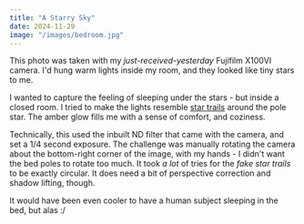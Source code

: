 ```yaml
---
title: "A Starry Sky"
date: 2024-11-29
image: "/images/bedroom.jpg"
---
```


This photo was taken with my _just-received-yesterday_ Fujifilm X100VI camera. I'd hung warm lights inside my room, and they looked like tiny stars to me.

I wanted to capture the feeling of sleeping under the stars - but inside a closed room. I tried to make the lights resemble [star trails](https://en.wikipedia.org/wiki/Star_trail) around the pole star. The amber glow fills me with a sense of comfort, and coziness.

Technically, this used the inbuilt ND filter that came with the camera, and set a 1/4 second exposure. The challenge was manually rotating the camera about the bottom-right corner of the image, with my hands - I didn't want the bed poles to rotate too much. It took *a lot* of tries for the _fake star trails_ to be exactly circular. It does need a bit of perspective correction and shadow lifting, though.

It would have been even cooler to have a human subject sleeping in the bed, but alas :/